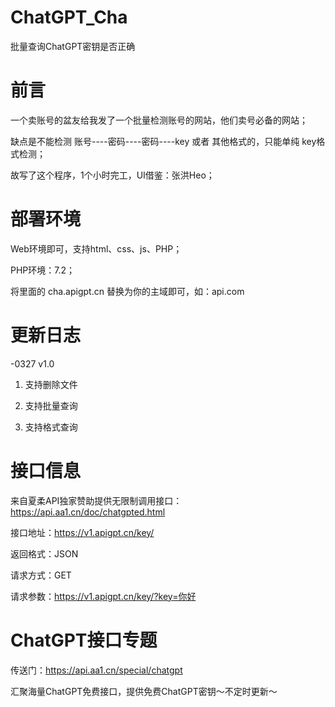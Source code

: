 # ChatGPT_Cha
批量查询ChatGPT密钥是否正确

# 前言

一个卖账号的盆友给我发了一个批量检测账号的网站，他们卖号必备的网站；

缺点是不能检测 账号----密码----密码----key 或者 其他格式的，只能单纯 key格式检测；

故写了这个程序，1个小时完工，UI借鉴：张洪Heo；

# 部署环境

Web环境即可，支持html、css、js、PHP；

PHP环境：7.2；

将里面的 cha.apigpt.cn 替换为你的主域即可，如：api.com

# 更新日志

-0327 v1.0
1. 支持删除文件

2. 支持批量查询

3. 支持格式查询

# 接口信息

来自夏柔API独家赞助提供无限制调用接口：https://api.aa1.cn/doc/chatgpted.html

接口地址：https://v1.apigpt.cn/key/

返回格式：JSON

请求方式：GET

请求参数：https://v1.apigpt.cn/key/?key=你好

# ChatGPT接口专题

传送门：https://api.aa1.cn/special/chatgpt

汇聚海量ChatGPT免费接口，提供免费ChatGPT密钥～不定时更新～


